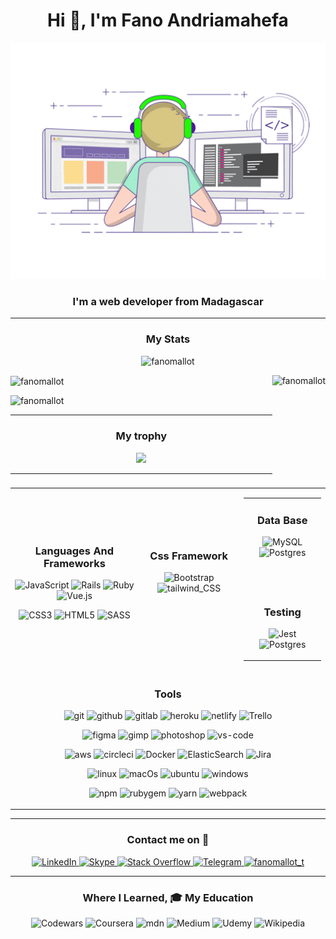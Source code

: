 <h1 align="center">Hi 👋, I'm Fano Andriamahefa</h1>

<p align="center"> <img src="https://github.com/fanomallot/fanomallot/blob/main/image.gif" alt="fanomallot" /></p>
<h3 align="center">I'm a web developer from Madagascar</h3>
<!--
- 🌱 I’m currently learning Vue3
- 🤔 I’m looking for help with Vue3
- 💬 Ask me about Ruby, Ruby on rails, Vue2
-->
<hr />
<h3 align="center">My Stats</h3>
<!-- My github Statistique -->
  <!-- profile view -->
<p align="center"> 
  <img src="https://komarev.com/ghpvc/?username=fanomallot&label=Profile%20views&color=0e75b6&style=flat" alt="fanomallot" />
</p>
<p>
    <!-- git stat -->
  <img align="center" height="180em" src="https://github-readme-stats.vercel.app/api?username=fanomallot&show_icons=true&theme=algolia" alt="fanomallot" />
    <!-- most laguages -->
  <img align="right" height="180em" src="https://github-readme-stats.vercel.app/api/top-langs/?username=fanomallot&theme=algolia&layout=compact&langs_count=10" alt="fanomallot" />
</p>

<p align="left"><img height="180em" src="https://github-readme-streak-stats.herokuapp.com/?user=fanomallot&theme=algolia" alt="fanomallot" /></p>
<hr />
<h3 align="center">My trophy</h3>
<!-- git trophy -->
<p align="center"> <a href="https://github.com/fanomallot"><img src="https://github-profile-trophy.vercel.app/?username=fanomallot&margin-h=10&theme=algolia&no-frame=true"/></a> </p>
<hr />
<table align="center">
  <tr>
    <td align="center">
      <h3>Languages And Frameworks</h3>
      <p align='center'>
        <img alt='JavaScript' src='https://img.shields.io/badge/javascript-%23323330.svg?style=for-the-badge&logo=javascript&logoColor=%23F7DF1E' />
        <img alt='Rails' src='https://img.shields.io/badge/rails-%23CC0000.svg?style=for-the-badge&logo=ruby-on-rails&logoColor=white' />
        <img alt='Ruby' src='https://img.shields.io/badge/ruby-%23CC342D.svg?style=for-the-badge&logo=ruby&logoColor=white' />
        <img alt='Vue.js' src='https://img.shields.io/badge/vuejs-%2335495e.svg?style=for-the-badge&logo=vuedotjs&logoColor=%234FC08D' />
      </p>
      <p align='center'>
        <img alt='CSS3' src='https://img.shields.io/badge/css3-%231572B6.svg?style=for-the-badge&logo=css3&logoColor=white' />
        <img alt='HTML5' src='https://img.shields.io/badge/html5-%23E34F26.svg?style=for-the-badge&logo=html5&logoColor=white' />
        <img alt='SASS' src='https://img.shields.io/badge/Sass-CC6699?style=for-the-badge&logo=sass&logoColor=white' />
      </p>
    </td>
    <td align="center">
      <h3>Css Framework</h3>
      <p align='center'>
        <img alt='Bootstrap' src='https://img.shields.io/badge/Bootstrap-563D7C?style=for-the-badge&logo=bootstrap&logoColor=white' />
        <img alt='tailwind_CSS' src='https://img.shields.io/badge/tailwind_CSS-38B2AC?style=for-the-badge&logo=tailwind-css&logoColor=white' />
      </p>
      <br />
      <br />
    </td>
    <td align="center">
      <table align="center">
        <tr>
          <td align="center">
            <h3>Data Base</h3>
            <p align='center'>
              <img alt='MySQL' src='https://img.shields.io/badge/mysql-%2300f.svg?style=for-the-badge&logo=mysql&logoColor=white' />
              <img alt='Postgres' src='https://img.shields.io/badge/postgres-%23316192.svg?style=for-the-badge&logo=postgresql&logoColor=white' />
            </p>
            <br />
            <br />
          </td>  
        </tr>  
        <tr>
          <td align="center">
            <h3>Testing</h3>
            <p align='center'>
              <img alt='Jest' src='https://img.shields.io/badge/-jest-%23C21325?style=for-the-badge&logo=jest&logoColor=white' />
              <img alt='Postgres' src='https://img.shields.io/badge/-selenium-%43B02A?style=for-the-badge&logo=selenium&logoColor=white' />        
            </p>
          </td>
        </tr>
      </table>  
    </td>
  </tr>
  <tr>
    <td align="center" colspan="3">
      <h3>Tools</h3>
      <p align='center'>
        <img alt='git' src='https://img.shields.io/badge/git-%23F05033.svg?style=for-the-badge&logo=git&logoColor=white' />        
        <img alt='github' src='https://img.shields.io/badge/github-%23121011.svg?style=for-the-badge&logo=github&logoColor=white' />        
        <img alt='gitlab' src='https://img.shields.io/badge/gitlab-%23181717.svg?style=for-the-badge&logo=gitlab&logoColor=white' />  
        <img alt='heroku' src='https://img.shields.io/badge/heroku-%23430098.svg?style=for-the-badge&logo=heroku&logoColor=white' />          
        <img alt='netlify' src='https://img.shields.io/badge/netlify-%23000000.svg?style=for-the-badge&logo=netlify&logoColor=#00C7B7' />          
        <img alt='Trello' src='https://img.shields.io/badge/Trello-%23026AA7.svg?style=for-the-badge&logo=Trello&logoColor=white' />
      </p>  
      <p align='center'>
        <img alt='figma' src='https://img.shields.io/badge/figma-%23F24E1E.svg?style=for-the-badge&logo=figma&logoColor=white' />
        <img alt='gimp' src='https://img.shields.io/badge/Gimp-657D8B?style=for-the-badge&logo=gimp&logoColor=FFFFFF'/>        
        <img alt='photoshop' src='https://img.shields.io/badge/adobe%20photoshop-%2331A8FF.svg?style=for-the-badge&logo=adobe%20photoshop&logoColor=white'/>      
        <img alt='vs-code' src='https://img.shields.io/badge/Visual%20Studio%20Code-0078d7.svg?style=for-the-badge&logo=visual-studio-code&logoColor=white'/>      
      </p>
      <p align='center'>
        <img alt='aws' src='https://img.shields.io/badge/AWS-%23FF9900.svg?style=for-the-badge&logo=amazon-aws&logoColor=white' />
        <img alt='circleci' src='https://img.shields.io/badge/circle%20ci-%23161616.svg?style=for-the-badge&logo=circleci&logoColor=white' />
        <img alt='Docker' src='https://img.shields.io/badge/docker-%230db7ed.svg?style=for-the-badge&logo=docker&logoColor=white'/>        
        <img alt='ElasticSearch' src='https://img.shields.io/badge/-ElasticSearch-005571?style=for-the-badge&logo=elasticsearch'/>        
        <img alt='Jira' src='https://img.shields.io/badge/jira-%230A0FFF.svg?style=for-the-badge&logo=jira&logoColor=white' />
      </p>
      <p align='center'>
        <img alt='linux' src='https://img.shields.io/badge/Linux-FCC624?style=for-the-badge&logo=linux&logoColor=black' />
        <img alt='macOs' src='https://img.shields.io/badge/mac%20os-000000?style=for-the-badge&logo=macos&logoColor=F0F0F0' />        
        <img alt='ubuntu' src='https://img.shields.io/badge/Ubuntu-E95420?style=for-the-badge&logo=ubuntu&logoColor=white' />
        <img alt='windows' src='https://img.shields.io/badge/Windows-0078D6?style=for-the-badge&logo=windows&logoColor=white' />        
      </p>
      <p align='center'>
        <img alt='npm' src='https://img.shields.io/badge/NPM-%23000000.svg?style=for-the-badge&logo=npm&logoColor=white'/>   
        <img alt='rubygem' src='https://img.shields.io/badge/RubyGem-CC0000?style=for-the-badge&logo=ruby&logoColor=white'/>
        <img alt='yarn' src='https://img.shields.io/badge/yarn-%232C8EBB.svg?style=for-the-badge&logo=yarn&logoColor=white' />
        <img alt='webpack' src='https://img.shields.io/badge/webpack-%238DD6F9.svg?style=for-the-badge&logo=webpack&logoColor=black'/>           
      </p>
    </td>
  </tr> 
</table>
<hr />
<h3 align="center">Contact me on 💬</h3>
<p align='center'>
  <a href="https://www.linkedin.com/in/fano-andriamahefa-93b1a3193/" target="blank">
    <img alt='LinkedIn' src='https://img.shields.io/badge/linkedin-%230077B5.svg?style=for-the-badge&logo=linkedin&logoColor=white' />
  </a>
  <a href="https://join.skype.com/invite/GnzNmcV8r4nI" target="blank">
    <img alt='Skype' src='https://img.shields.io/badge/Skype-%2300AFF0.svg?style=for-the-badge&logo=Skype&logoColor=white' />
  </a>
  <a href="https://stackoverflow.com/users/14989177" target="blank">
    <img alt='Stack Overflow' src='https://img.shields.io/badge/-Stackoverflow-FE7A16?style=for-the-badge&logo=stack-overflow&logoColor=white' />
  </a>
  <a href="https://github.com/fanomallot" target="blank">
    <img alt='Telegram' src='https://img.shields.io/badge/Telegram-2CA5E0?style=for-the-badge&logo=telegram&logoColor=white' />
  </a>
  <a href="https://twitter.com/fanomallot_t" target="blank">
    <img height="28" src="https://img.shields.io/twitter/follow/fanomallot_t?logo=twitter&style=for-the-badge" alt="fanomallot_t"/>
  </a>
</p>
<hr />
<h3 align="center">Where I Learned, 🎓 My Education</h3>
<p align="center">
  <img alt='Codewars' src='https://img.shields.io/badge/Codewars-B1361E?style=for-the-badge&logo=codewars&logoColor=grey' />
  <img alt='Coursera' src='https://img.shields.io/badge/Coursera-%230056D2.svg?style=for-the-badge&logo=Coursera&logoColor=white' />
  <img alt='mdn' src='https://img.shields.io/badge/MDN_Web_Docs-black?style=for-the-badge&logo=mdnwebdocs&logoColor=white' />
  <img alt='Medium' src='https://img.shields.io/badge/Medium-12100E?style=for-the-badge&logo=medium&logoColor=white' />
  <img alt='Udemy' src='https://img.shields.io/badge/Udemy-A435F0?style=for-the-badge&logo=Udemy&logoColor=white' />
  <img alt='Wikipedia' src='https://img.shields.io/badge/Wikipedia-%23000000.svg?style=for-the-badge&logo=wikipedia&logoColor=white' />
</p>

<!--
# documentation
  -- markdown badges doc
  https://github.com/Ileriayo/markdown-badges#-design

  -- Align image
  https://gist.github.com/DavidWells/7d2e0e1bc78f4ac59a123ddf8b74932d

  -- Display stat
  https://github.com/anuraghazra/github-readme-stats
-->

